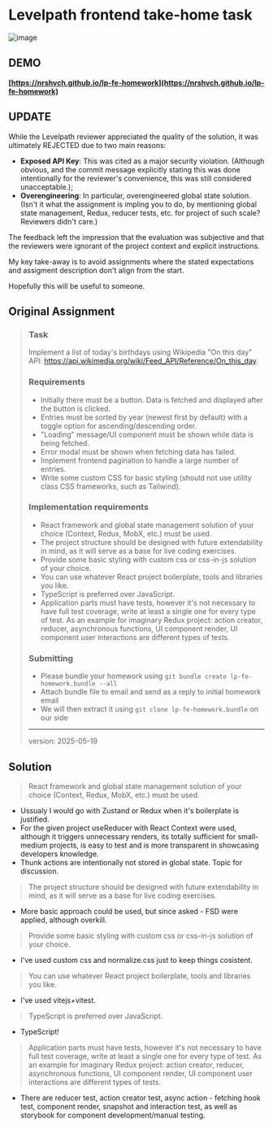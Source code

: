 # Levelpath frontend take-home task

![image](https://nrshvch.github.io/lp-fe-homework/app.png)

## DEMO

**[https://nrshvch.github.io/lp-fe-homework](https://nrshvch.github.io/lp-fe-homework)**

## UPDATE

While the Levelpath reviewer appreciated the quality of the solution, it was ultimately REJECTED due to two main reasons:

- **Exposed API Key**: This was cited as a major security violation. (Although obvious, and the commit message explicitly stating this was done intentionally for the reviewer's convenience, this was still considered unacceptable.);
- **Overengineering**: In particular, overengineered global state solution. (Isn't it what the assignment is impling you to do, by mentioning global state management, Redux, reducer tests, etc. for project of such scale? Reviewers didn't care.)

The feedback left the impression that the evaluation was subjective and that the reviewers were ignorant of the project context and explicit instructions.

My key take-away is to avoid assignments where the stated expectations and assigment description don't align from the start.

Hopefully this will be useful to someone.

## Original Assignment

> ### Task
>
> Implement a list of today's birthdays using Wikipedia "On this day" API: https://api.wikimedia.org/wiki/Feed_API/Reference/On_this_day.
>
> ### Requirements
>
> - Initially there must be a button. Data is fetched and displayed after the button is clicked.
> - Entries must be sorted by year (newest first by default) with a toggle option for ascending/descending order.
> - "Loading" message/UI component must be shown while data is being fetched.
> - Error modal must be shown when fetching data has failed.
> - Implement frontend pagination to handle a large number of entries.
> - Write some custom CSS for basic styling (should not use utility class CSS frameworks, such as Tailwind).
>
> ### Implementation requirements
>
> - React framework and global state management solution of your choice (Context, Redux, MobX, etc.) must be used.
> - The project structure should be designed with future extendability in mind, as it will serve as a base for live coding exercises.
> - Provide some basic styling with custom css or css-in-js solution of your choice.
> - You can use whatever React project boilerplate, tools and libraries you like.
> - TypeScript is preferred over JavaScript.
> - Application parts must have tests, however it's not necessary to have full test coverage, write at least a single one for every type of test. As an example for imaginary Redux project: action creator, reducer, asynchronous functions, UI component render, UI component user interactions are different types of tests.
>
> ### Submitting
>
> - Please bundle your homework using `git bundle create lp-fe-homework.bundle --all`
> - Attach bundle file to email and send as a reply to initial homework email
> - We will then extract it using `git clone lp-fe-homework.bundle` on our side
>
> ---
>
> version: 2025-05-19

## Solution

> React framework and global state management solution of your choice (Context, Redux, MobX, etc.) must be used.

- Ussualy I would go with Zustand or Redux when it's boilerplate is justified.
- For the given project useReducer with React Context were used, although it triggers unnecessary renders, its totally sufficient for small-medium projects, is easy to test and is more transparent in showcasing developers knowledge.
- Thunk actions are intentionally not stored in global state. Topic for discussion.

> The project structure should be designed with future extendability in mind, as it will serve as a base for live coding exercises.

- More basic approach could be used, but since asked - FSD were applied, although overkill.

> Provide some basic styling with custom css or css-in-js solution of your choice.

- I've used custom css and normalize.css just to keep things cosistent.

> You can use whatever React project boilerplate, tools and libraries you like.

- I've used vitejs+vitest.

> TypeScript is preferred over JavaScript.

- TypeScript!

> Application parts must have tests, however it's not necessary to have full test coverage, write at least a single one for every type of test. As an example for imaginary Redux project: action creator, reducer, asynchronous functions, UI component render, UI component user interactions are different types of tests.

- There are reducer test, action creator test, async action - fetching hook test, component render, snapshot and interaction test, as well as storybook for component development/manual testing.

